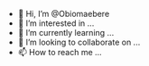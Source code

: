 - 👋 Hi, I’m @Obiomaebere
- 👀 I’m interested in ...
- 🌱 I’m currently learning ...
- 💞️ I’m looking to collaborate on ...
- 📫 How to reach me ...

<!---
Obiomaebere/Obiomaebere is a ✨ special ✨ repository because its `README.md` (this file) appears on your GitHub profile.
You can click the Preview link to take a look at your changes.
--->
